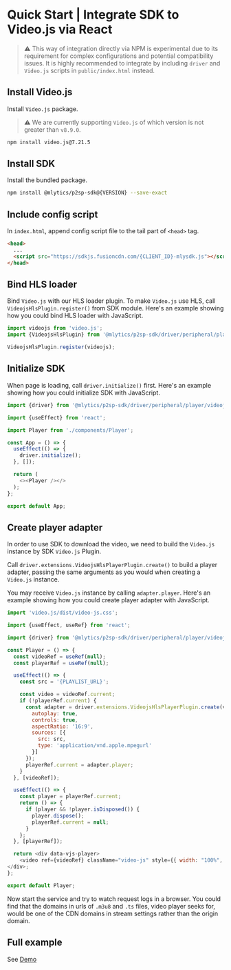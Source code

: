 # Quick Start | Integrate SDK to Video.js via React

> ⚠️ This way of integration directly via NPM is experimental due to its requirement for complex configurations and potential compatibility issues. It is highly recommended to integrate by including `driver` and `Video.js` scripts in `public/index.html` instead.

## Install Video.js

Install `Video.js` package.

> ⚠️ We are currently supporting `Video.js` of which version is not greater than `v8.9.0`.

```bash
npm install video.js@7.21.5
```

## Install SDK

Install the bundled package.

```bash
npm install @mlytics/p2sp-sdk@{VERSION} --save-exact
```

## Include config script

In `index.html`, append config script file to the tail part of `<head>` tag.

```html
<head>
  ...
  <script src="https://sdkjs.fusioncdn.com/{CLIENT_ID}-mlysdk.js"></script>
</head>
```

## Bind HLS loader

Bind `Video.js` with our HLS loader plugin. To make `Video.js` use HLS, call `VideojsHlsPlugin.register()` from SDK module. Here's an example showing how you could bind HLS loader with JavaScript.

```javascript
import videojs from 'video.js';
import {VideojsHlsPlugin} from '@mlytics/p2sp-sdk/driver/peripheral/player/videojs/streaming/hls/bundle';

VideojsHlsPlugin.register(videojs);
```

## Initialize SDK

When page is loading, call `driver.initialize()` first. Here's an example showing how you could initialize SDK with JavaScript.

```javascript
import {driver} from '@mlytics/p2sp-sdk/driver/peripheral/player/videojs/streaming/hls/bundle';

import {useEffect} from 'react';

import Player from './components/Player';

const App = () => {
  useEffect(() => {
    driver.initialize();
  }, []);

  return (
    <><Player /></>
  );
};

export default App;
```

## Create player adapter

In order to use SDK to download the video, we need to build the `Video.js` instance by SDK `Video.js` Plugin.

Call `driver.extensions.VideojsHlsPlayerPlugin.create()` to build a player adapter, passing the same arguments as you would when creating a `Video.js` instance.

You may receive `Video.js` instance by calling `adapter.player`. Here's an example showing how you could create player adapter with JavaScript.

```javascript
import 'video.js/dist/video-js.css';

import {useEffect, useRef} from 'react';

import {driver} from '@mlytics/p2sp-sdk/driver/peripheral/player/videojs/streaming/hls/bundle';

const Player = () => {
  const videoRef = useRef(null);
  const playerRef = useRef(null);

  useEffect(() => {
    const src = '{PLAYLIST_URL}';

    const video = videoRef.current;
    if (!playerRef.current) {
      const adapter = driver.extensions.VideojsHlsPlayerPlugin.create(video, {
        autoplay: true,
        controls: true,
        aspectRatio: '16:9',
        sources: [{
          src: src,
          type: 'application/vnd.apple.mpegurl'
        }]
      });
      playerRef.current = adapter.player;
    }
  }, [videoRef]);

  useEffect(() => {
    const player = playerRef.current;
    return () => {
      if (player && !player.isDisposed()) {
        player.dispose();
        playerRef.current = null;
      }
    };
  }, [playerRef]);

  return <div data-vjs-player>
    <video ref={videoRef} className="video-js" style={{ width: "100%", maxWidth: "500px" }} />
</div>;
};

export default Player;
```

Now start the service and try to watch request logs in a browser. You could find that the domains in urls of `.m3u8` and `.ts` files, video player seeks for, would be one of the CDN domains in stream settings rather than the origin domain.

## Full example

See [Demo](https://github.com/mlytics/mly-stream-sdk-guide/tree/main/Web%20SDK/Player%20Integrations/Video.js/React/npm)
